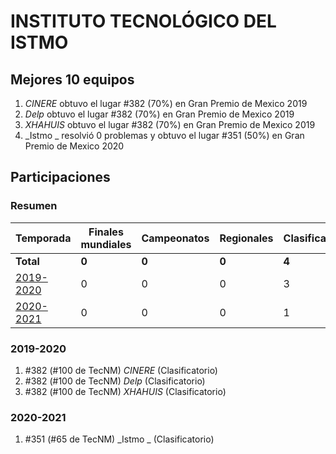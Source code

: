 ---
---

# INSTITUTO TECNOLÓGICO DEL ISTMO

## Mejores 10 equipos

1. _CINERE_ obtuvo el lugar #382 (70%) en Gran Premio de Mexico 2019
1. _Delp_ obtuvo el lugar #382 (70%) en Gran Premio de Mexico 2019
1. _XHAHUIS_ obtuvo el lugar #382 (70%) en Gran Premio de Mexico 2019
1. _Istmo _ resolvió 0 problemas y obtuvo el lugar #351 (50%) en Gran Premio de Mexico 2020

## Participaciones

### Resumen

| Temporada | Finales mundiales | Campeonatos | Regionales | Clasificatorios | Equipos |
| --- | --- | --- | --- | --- | --- |
| **Total** | **0** | **0** | **0** | **4** | **4** |
| [2019-2020](#2019-2020) | 0 | 0 | 0 | 3 | 3 |
| [2020-2021](#2020-2021) | 0 | 0 | 0 | 1 | 1 |

### 2019-2020

1. #382 (#100 de TecNM) _CINERE_ (Clasificatorio)
1. #382 (#100 de TecNM) _Delp_ (Clasificatorio)
1. #382 (#100 de TecNM) _XHAHUIS_ (Clasificatorio)

### 2020-2021

1. #351 (#65 de TecNM) _Istmo _ (Clasificatorio)



